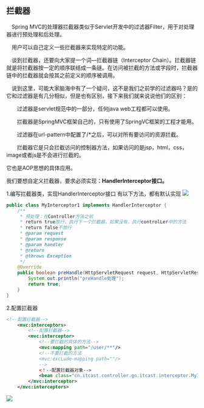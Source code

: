 ## 拦截器
&emsp;Spring MVC的处理器拦截器类似于Servlet开发中的过滤器Filter，用于对处理器进行预处理和后处理。

&emsp;用户可以自己定义一些拦截器来实现特定的功能。

&emsp;谈到拦截器，还要向大家提一个词—拦截器链（Interceptor Chain）。拦截器链就是将拦截器按一定的顺序联结成一条链。在访问被拦截的方法或字段时，拦截器链中的拦截器就会按其之前定义的顺序被调用。

&emsp;说到这里，可能大家脑海中有了一个疑问，这不是我们之前学的过滤器吗？是的它和过滤器是有几分相似，但是也有区别，接下来我们就来说说他们的区别：

&emsp;&emsp;过滤器是servlet规范中的一部分，任何java web工程都可以使用。

&emsp;&emsp;拦截器是SpringMVC框架自己的，只有使用了SpringVC框架的工程才能用。

&emsp;&emsp;过滤器在url-pattern中配置了/*之后，可以对所有要访问的资源拦截。

&emsp;&emsp;拦截器它是只会拦截访问的控制器方法，如果访问的是jsp，html，css，image或者js是不会进行拦截的。

它也是AOP思想的具体应用。

我们要想自定义拦截器，要求必须实现：**HandlerInterceptor接口。**

1.编写拦截器类，实现HandlerInterceptor接口
有以下方法，都有默认实现
<img src="https://gitee.com/zero049/MyNoteImages/raw/master/Annotation 2020-04-14 145756.png">

```java
public class MyInterceptor1 implements HandlerInterceptor {
    /**
     * 预处理：在Controller方法之前
     * return true放行，执行下一个拦截器，如果没有，执行controlLer中的方法
     * return false不放行
     * @param request
     * @param response
     * @param handler
     * @return
     * @throws Exception
     */
    @Override
    public boolean preHandle(HttpServletRequest request, HttpServletResponse response, Object handler) throws Exception {
        System.out.println("preHandle处理");
        return true;
    }
}
```

2.配置拦截器
```xml
<!--配置拦截器-->
    <mvc:interceptors>
        <!--配置拦截器-->
        <mvc:interceptor>
            <!--要拦截的具体的方法-->
            <mvc:mapping path="/user/**"/>
            <!--不要拦截的方法
            <mvc:excLude-mapping path=""/>
            -->
            <！--配置拦截器对象-->
            <bean class="cn.itcast.controller.gn.itcast.interceptor.MyInterceptorl"/>
        </mvc:interceptor>
    </mvc:interceptors>
```
<img src="https://gitee.com/zero049/MyNoteImages/raw/master/Annotation 2020-04-14 151012.png">
